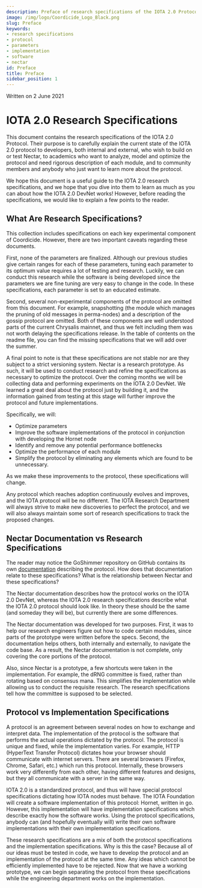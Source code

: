 ```yaml
---
description: Preface of research specifications of the IOTA 2.0 Protocol that explains how to work with this document. It explains what the research specifications are, the difference between protocol and implementation specifications and what they are used for. We intended this document for academical researchers, developers, and the public in general.
image: /img/logo/Coordicide_Logo_Black.png
slug: Preface
keywords:
- research specifications
- protocol
- parameters
- implementation
- software
- nectar
id: Preface
title: Preface
sidebar_position: 1
---
```


Written on 2 June 2021

# IOTA 2.0 Research Specifications


This document contains the research specifications of the IOTA 2.0 Protocol.  Their purpose is to carefully explain the current state of the IOTA 2.0 protocol to developers, both internal and external, who wish to build on or test Nectar, to academics who want to analyze, model and optimize the protocol and need rigorous description of each module, and to community members and anybody who just want to learn more about the protocol.

We hope this document is a useful guide to the IOTA 2.0 research specifications, and we hope that you dive into them to learn as much as you can about how the IOTA 2.0 DevNet works! However, before reading the specifications, we would like to explain a few points to the reader. 

## What Are Research Specifications?

This collection includes specifications on each key experimental component of Coordicide. However, there are two important caveats regarding these documents.
 
First, none of the parameters are finalized. Although our previous studies give certain ranges for each of these parameters, tuning each parameter to its optimum value requires a lot of testing and research. Luckily, we can conduct this research while the software is being developed since the parameters we are fine tuning are very easy to change in the code. In these specifications, each parameter is set to an educated estimate.

Second, several non-experimental components of the protocol are omitted from this document. For example, snapshotting (the module which manages the pruning of old messages in perma-nodes) and a description of the gossip protocol are omitted. Both of these components are well understood parts of the current Chrysalis mainnet, and thus we felt including them was not worth delaying the specifications release.   In the table of contents on the readme file, you can find the missing specifications that we will add over the summer.

A final point to note is that these specifications are not stable nor are they subject to a strict versioning system. Nectar is a research prototype. As such, it will be used to conduct research and refine the specifications as necessary to optimize the protocol. Over the coming months we will be collecting data and performing experiments on the IOTA 2.0 DevNet. We learned a great deal about the protocol just by building it, and the information gained from testing at this stage will further improve the protocol and future implementations. 

Specifically, we will:
- Optimize parameters 
- Improve the software implementations of the protocol in conjunction with developing the Hornet node
- Identify and remove any potential performance bottlenecks 
- Optimize the performance of each module
- Simplify the protocol by eliminating any elements which are found to be unnecessary.

As we make these improvements to the protocol, these specifications will change. 

Any protocol which reaches adoption continuously evolves and improves, and the IOTA protocol will be no different. The IOTA Research Department will always strive to make new discoveries to perfect the protocol, and we will also always maintain some sort of research specifications to track the proposed changes. 

## Nectar Documentation vs Research Specifications

The reader may notice the GoShimmer repository on GitHub contains its own [documentation](https://goshimmer.docs.iota.org/protocol_specification.html) describing the protocol. How does that documentation relate to these specifications? What is the relationship between Nectar and these specifications?

The Nectar documentation describes how the protocol works on the IOTA 2.0 DevNet, whereas the IOTA 2.0 research specifications describe what the IOTA 2.0 protocol should look like. In theory these should be the same (and someday they will be), but currently there are some differences.

The Nectar documentation was developed for two purposes. First, it was to help our research engineers figure out how to code certain modules, since parts of the prototype were written before the specs. Second, the documentation helps others, both internally and externally, to navigate the code base. As a result, the Nectar documentation is not complete, only covering the core portions of the protocol. 

Also, since Nectar is a prototype, a few shortcuts were taken in the implementation. For example, the dRNG committee is fixed, rather than rotating based on consensus mana. This simplifies the implementation while allowing us to conduct the requisite research. The research specifications tell how the committee is supposed to be selected. 

## Protocol vs Implementation Specifications

A protocol is an agreement between several nodes on how to exchange and interpret data. The implementation of the protocol is the software that performs the actual operations dictated by the protocol. The protocol is unique and fixed, while the implementation varies. For example, HTTP (HyperText Transfer Protocol) dictates how your browser should communicate with internet servers. There are several browsers (Firefox, Chrome, Safari, etc.) which run this protocol. Internally, these browsers work very differently from each other, having different features and designs, but they all communicate with a server in the same way. 

IOTA 2.0 is a standardized protocol, and thus will have special protocol specifications dictating how IOTA nodes must behave. The IOTA Foundation will create a software implementation of this protocol: Hornet, written in go. However, this implementation will have implementation specifications which describe exactly how the software works. Using the protocol specifications, anybody can (and hopefully eventually will) write their own software implementations with their own implementation specifications. 

These research specifications are a mix of both the protocol specifications and the implementation specifications. Why is this the case? Because all of our ideas must be tested in code, we have to develop the protocol and an implementation of the protocol at the same time. Any ideas which cannot be efficiently implemented have to be rejected. Now that we have a working prototype, we can begin separating the protocol from these specifications while the engineering department works on the implementation. 
